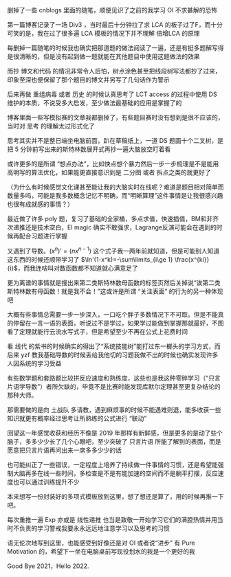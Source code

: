 删掉了一些 cnblogs 里面的随笔，顺便见识了之前的我学习 OI 不求甚解的恐怖

第一篇博客记录了一场 Div3 ，当时最后十分钟拉了求 LCA 的板子过了F，而十分可笑的是，我在过了很多遍 LCA 模板的情况下并不理解 倍增LCA 的原理

每删掉一篇随笔的时候我也确实把那道题的做法阅读了一遍，还是有挺多题解写得是很清晰的，但是没有起到做一题就能在其他题目中使用这题做法的效果

而抄 博文和代码 的情况非常令人后怕，树点涂色甚至把线段树写法都抄了过来，印象至深也便保留了那个题目的博文并另写了几句话作为警示

后来再做 重组病毒 或者 历史 的时候认真思考了 LCT access 的过程中使用 DS 维护的本质，不说受多大启发，至少做法最基础的应用是掌握了的

博客里面一些写模拟赛的文章我都删掉了，有些题目赛时没有想到是很不应该的，当时对 思考 的理解太过形式化了

思考其实并不是整日端坐电脑前面，趴在草稿纸上，一道 DS 题画十个二叉树，是把 5 分钟前写出来的斯特林数展开式再抄一遍大脑放空盯着看

或许更多的是所谓 “想点办法”，比如快点想个暴力然后一步一步梳理是不是能用高明写的算法优化，如果能更直接意识到是 二分图 或者 拆点之类的就更好了

（为什么有时候感觉文化课甚至能让我的大脑实时在线呢？难道是题目相对简单而数量多吗，可能是我多数概念记忆不明确，而“明晰算理”这件事情是让我很感兴趣也很有成就感的事情？）

最近做了许多 poly 题，复习了基础的全家桶，多点求值，快速插值，BM和非齐次递推还是技术空白，EI magic 确实不敢强求，Lagrange反演可能会在遇到的时候再配合习题进行掌握

又遇到了导数。$(x^n)'=(nx^{n-1})$ 这个式子我一两年前就知道，但是可能别人知道这东西的时候还顺带学习了 $\ln'(1-x^k)=-\sum\limits_{i\ge 1} \frac{x^{ki}}{i}$，而我连啥叫对数函数都不知道就心满意足了

更为离谱的事情就是搜出来第二类斯特林数母函数的标签页然后关掉说“诶第二类斯特林数有母函数！就是我不会！”这或许是所谓 “关注表面” 的行为的另一种体现吧

大概有些事情总需要一步一步深入，一口吃个胖子多数情况下不可取。但是不能真的停留在一言一语的表面，听说过不是学过，如果学过能做到掌握那就最好，不图看了定理就能行云流水写式子，但是希望至少不再在公式上花费时间

看 线代 的紫书的时候确实的得出了“系统技能树”能打过东一榔头的学习方式，而后来 yzf 教我基础导数的时候丢给我他切的习题我做不出的时候也确实发现许多人因系统的学习受益

有些数学题和套路题比较拼反应速度和熟练度，这些也是我这种零碎学习（“只言片语学导数”）者所欠缺的，毕竟不是比赛时能发现库默尔定理甚至更复杂结论的那种大师。

那需要做的是向 土战队 多请教，遇到麻烦事的时候不能遇难则退，能多收获一些知识就更有概率经过思考让所熟练的公式进行 “联动”

回望这一年感觉收获和经历不像是 2019 年那样有新鲜感，但是更多的是动了些个脑子，多多少少长了几个心眼吧，至少突破了 只言片语 所能了解到的表面，而是愿意把只言片语再问出来一席多多少少的话

也可能纠正了一些错误，一定程度上培养了持续做一件事情的习惯，还是希望能强制大脑再多在线一些时间，多检查是不是有能加速的空间而不是躺平打摆，反应速度也可以通过训练提升不少

本来想写一份封装好的多项式模板放到这里，想了想还是算了，用的时候再推一下吧。

每次重推一遍 Exp 亦或是 线性递推 也当是致敬一开始学习它们的满腔热情并用当时不负责的学习警戒我要永永远远地注意学习以及思考的习惯

语无伦次地写到这里，也能感受到好像还是对 OI 或者说“进步” 有 Pure Motivation 的，希望下一坐在电脑桌前写现役划水的我是一个更好的我

Good Bye 2021，Hello 2022.